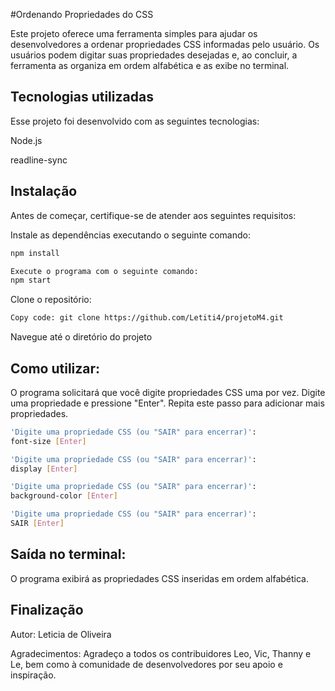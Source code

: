 
#Ordenando Propriedades do CSS

Este projeto oferece uma ferramenta simples para ajudar os desenvolvedores a ordenar propriedades CSS informadas pelo usuário. Os usuários podem digitar suas propriedades desejadas e, ao concluir, a ferramenta as organiza em ordem alfabética e as exibe no terminal.


## Tecnologias utilizadas
Esse projeto foi desenvolvido com as seguintes tecnologias:

Node.js

readline-sync

## Instalação

Antes de começar, certifique-se de atender aos seguintes requisitos:

Instale as dependências executando o seguinte comando:

```bash
npm install

Execute o programa com o seguinte comando:
npm start
```

Clone o repositório:

```bash
Copy code: git clone https://github.com/Letiti4/projetoM4.git
```
Navegue até o diretório do projeto

## Como utilizar:

O programa solicitará que você digite propriedades CSS uma por vez. Digite uma propriedade e pressione "Enter". Repita este passo para adicionar mais propriedades.

```bash
'Digite uma propriedade CSS (ou "SAIR" para encerrar)':
font-size [Enter]

'Digite uma propriedade CSS (ou "SAIR" para encerrar)':
display [Enter]

'Digite uma propriedade CSS (ou "SAIR" para encerrar)':
background-color [Enter]

'Digite uma propriedade CSS (ou "SAIR" para encerrar)':
SAIR [Enter]
```

## Saída no terminal:


O programa exibirá as propriedades CSS inseridas em ordem alfabética.

## Finalização
Autor: Leticia de Oliveira

Agradecimentos: Agradeço a todos os contribuidores Leo, Vic, Thanny e Le, bem como à comunidade de desenvolvedores por seu apoio e inspiração.